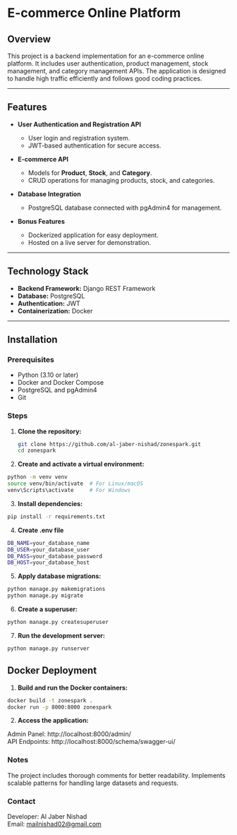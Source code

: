 # E-commerce Online Platform  

## Overview  
This project is a backend implementation for an e-commerce online platform. It includes user authentication, product management, stock management, and category management APIs. The application is designed to handle high traffic efficiently and follows good coding practices.  

---

## Features  
- **User Authentication and Registration API**  
  - User login and registration system.  
  - JWT-based authentication for secure access.  

- **E-commerce API**  
  - Models for **Product**, **Stock**, and **Category**.  
  - CRUD operations for managing products, stock, and categories.  

- **Database Integration**  
  - PostgreSQL database connected with pgAdmin4 for management.  

- **Bonus Features**  
  - Dockerized application for easy deployment.  
  - Hosted on a live server for demonstration.  

---

## Technology Stack  
- **Backend Framework:** Django REST Framework  
- **Database:** PostgreSQL  
- **Authentication:** JWT  
- **Containerization:** Docker  

---

## Installation  

### Prerequisites  
- Python (3.10 or later)  
- Docker and Docker Compose  
- PostgreSQL and pgAdmin4  
- Git  

### Steps  

1. **Clone the repository:**  
   ```bash  
   git clone https://github.com/al-jaber-nishad/zonespark.git
   cd zonespark
   ```
2. **Create and activate a virtual environment:**

```bash
python -m venv venv  
source venv/bin/activate  # For Linux/macOS  
venv\Scripts\activate     # For Windows  
```
3. **Install dependencies:**

```bash
pip install -r requirements.txt  
```

4. **Create .env file**
```bash
DB_NAME=your_database_name  
DB_USER=your_database_user  
DB_PASS=your_database_password  
DB_HOST=your_database_host  
```

5. **Apply database migrations:**

```bash
python manage.py makemigrations  
python manage.py migrate  
```

6. **Create a superuser:**

```bash
python manage.py createsuperuser  
```

7. **Run the development server:**

```bash
python manage.py runserver  
```


## Docker Deployment

1. **Build and run the Docker containers:**

```bash
docker build -t zonespark . 
docker run -p 8000:8000 zonespark
```

2. **Access the application:**

Admin Panel: http://localhost:8000/admin/ \
API Endpoints: http://localhost:8000/schema/swagger-ui/


### Notes
The project includes thorough comments for better readability.
Implements scalable patterns for handling large datasets and requests.

### Contact
Developer: Al Jaber Nishad \
Email: mailnishad02@gmail.com